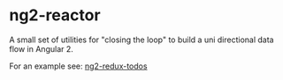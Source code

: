 # ng2-reactor

A small set of utilities for "closing the loop" to build a uni directional data flow in Angular 2.

For an example see: [ng2-redux-todos](https://github.com/rzeigler/ng2-redux-todos)
